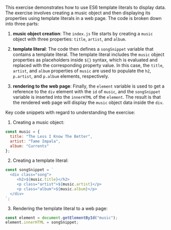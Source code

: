 This exercise demonstrates how to use ES6 template literals to display data. The exercise involves creating a music object and then displaying its properties using template literals in a web page. The code is broken down into three parts:

1.  **music object creation**: The `index.js` file starts by creating a `music` object with three properties: `title`, `artist`, and `album`.
    
2.  **template literal**: The code then defines a `songSnippet` variable that contains a template literal. The template literal includes the `music` object properties as placeholders inside `${}` syntax, which is evaluated and replaced with the corresponding property value. In this case, the `title`, `artist`, and `album` properties of `music` are used to populate the `h2`, `p.artist`, and `p.album` elements, respectively.
    
3.  **rendering to the web page**: Finally, the `element` variable is used to get a reference to the `div` element with the `id` of `music`, and the `songSnippet` variable is inserted into the `innerHTML` of the `element`. The result is that the rendered web page will display the `music` object data inside the `div`.
    

Key code snippets with regard to understanding the exercise:

1.  Creating a music object:

```javascript
const music = {
  title: "The Less I Know The Better",
  artist: "Tame Impala",
  album: "Currents"
};

```

2.  Creating a template literal:

```javascript
const songSnippet = `
  <div class="song">
     <h2>${music.title}</h2>
     <p class="artist">${music.artist}</p>
     <p class="album">${music.album}</p>
  </div>
`;

```

3.  Rendering the template literal to a web page:

```javascript
const element = document.getElementById("music");
element.innerHTML = songSnippet;



